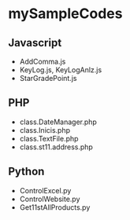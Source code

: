 # mySampleCodes

## Javascript

- AddComma.js
- KeyLog.js, KeyLogAnlz.js
- StarGradePoint.js



## PHP

- class.DateManager.php
- class.Inicis.php
- class.TextFile.php
- class.st11.address.php



## Python

- ControlExcel.py
- ControlWebsite.py
- Get11stAllProducts.py
